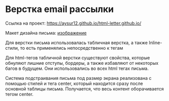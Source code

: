 # Верстка email рассылки

Ссылка на проект: https://aysur12.github.io/html-letter.github.io/

Макет дизайна письма:
[изображение](email-template-psd.jpg)

Для верстки письма использовалась табличная верстка, а также Inline-стили, то есть применялись непосредственно к тегам 

Для html-тегов табличной верстки существуют свойства, которые обнуляют лишние отступы, бордеры, а также избавляют от некоторых багов в будущем. Они использовались во всех html тегах письма.

Система подстраивания письма под размер экрана реализована с помощью стилей и тега center, который находится сразу после основной таблицы письма. Получается, что весь контент оборачивается тегом center.